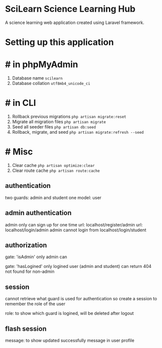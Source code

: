 # SciLearn Science Learning Hub
A science learning web application created using Laravel framework.

# Setting up this application

# # in phpMyAdmin
1. Database name                    `scilearn`
2. Database collation               `utf8mb4_unicode_ci`

# # in CLI
1. Rollback previous migrations     `php artisan migrate:reset`
2. Migrate all migration files      `php artisan migrate`
3. Seed all seeder files            `php artisan db:seed`
4. Rollback, migrate, and seed      `php artisan migrate:refresh --seed`    

# # Misc
1. Clear cache                      `php artisan optimize:clear`
2. Clear route cache				`php artisan route:cache`

## authentication
two guards: admin and student
one model: user

## admin authentication
admin only can sign up for one time
url: localhost/register/admin
url: localhost/login/admin
admin cannot login from localhost/login/student

## authorization 
gate: 'isAdmin'
	only admin can

gate: 'hasLogined'
	only logined user (admin and student) can
	return 404 not found for non-admin

## session
cannot retrieve what guard is used for authentication
so create a session to remember the role of the user

role: to show which guard is logined, will be deleted after logout

## flash session
message: to show updated successfully message in user profile